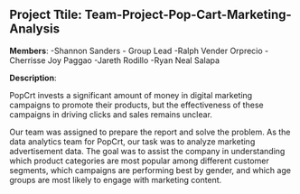 ## Project Ttile: Team-Project-Pop-Cart-Marketing-Analysis

**Members**:
-Shannon Sanders - Group Lead
-Ralph Vender Orprecio
-Cherrisse Joy Paggao
-Jareth Rodillo
-Ryan Neal Salapa

**Description**:

PopCrt invests a significant amount of money in digital marketing campaigns
to promote their products, but the effectiveness of these campaigns in driving clicks
and sales remains unclear.

Our team was assigned to prepare the report and solve the problem.
As the data analytics team for PopCrt, our task was to analyze marketing
advertisement data. The goal was to assist the company in understanding
which product categories are most popular among different customer segments,
which campaigns are performing best by gender, and which age groups are most
likely to engage with marketing content.
